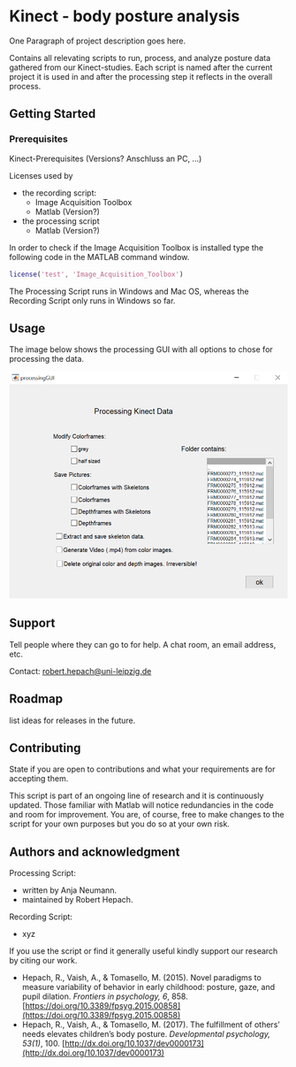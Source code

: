 # Kinect - body posture analysis

One Paragraph of project description goes here.

Contains all relevating scripts to run, process, and analyze posture data gathered from our Kinect-studies.
Each script is named after the current project it is used in and after the processing step it reflects in the overall process.

## Getting Started

### Prerequisites

Kinect-Prerequisites (Versions? Anschluss an PC, ...)

Licenses used by
  * the recording script:
    - Image Acquisition Toolbox
    - Matlab (Version?)
  * the processing script
    - Matlab (Version?)

In order to check if the Image Acquisition Toolbox is installed type the following code in the MATLAB command window.
```Matlab
license('test', 'Image_Acquisition_Toolbox')
```

The Processing Script runs in Windows and Mac OS, whereas the Recording Script only runs in Windows so far.

## Usage
The image below shows the processing GUI with all options to chose for processing the data.

![Image of the ProcessingGUI](ProcessingGUI.PNG)

## Support
Tell people where they can go to for help. A chat room, an email address, etc.

Contact: robert.hepach@uni-leipzig.de

## Roadmap
list ideas for releases in the future.

## Contributing
State if you are open to contributions and what your requirements are for accepting them.

This script is part of an ongoing line of research and it is continuously updated. Those familiar with Matlab will notice redundancies in the code and room for improvement. You are, of course, free to make changes to the script for your own purposes but you do so at your own risk.

## Authors and acknowledgment
Processing Script:
- written by Anja Neumann.
- maintained by Robert Hepach.

Recording Script:
- xyz

If you use the script or find it generally useful kindly support our research by citing our work.
-  Hepach, R., Vaish, A., & Tomasello, M. (2015). Novel paradigms to measure variability of behavior in early childhood: posture, gaze, and pupil dilation. _Frontiers in psychology, 6_, 858. [https://doi.org/10.3389/fpsyg.2015.00858](https://doi.org/10.3389/fpsyg.2015.00858)
- Hepach, R., Vaish, A., & Tomasello, M. (2017). The fulfillment of others’ needs elevates children’s body posture. _Developmental psychology, 53(1)_, 100. [http://dx.doi.org/10.1037/dev0000173](http://dx.doi.org/10.1037/dev0000173)
